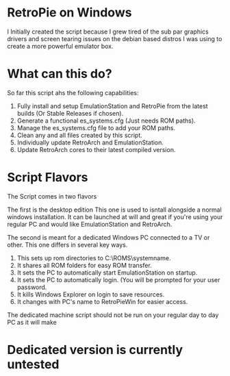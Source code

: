 # RetroPie on Windows

I Initially created the script because I grew tired of the sub par graphics drivers and screen tearing issues on the debian based distros I was using to create a more powerful emulator box.

# What can this do?

So far this script ahs the following capabilities:

1. Fully install and setup EmulationStation and RetroPie from the latest builds (Or Stable Releases if chosen).
2. Generate a functional es_systems.cfg (Just needs ROM paths).
3. Manage the es_systems.cfg file to add your ROM paths.
4. Clean any and all files created by this script.
5. Individually update RetroArch and EmulationStation.
6. Update RetroArch cores to their latest compiled version.

# Script Flavors

The Script comes in two flavors

The first is the desktop edition
This one is used to isntall alongside a normal windows installation.
It can be launched at will and great if you're using your regular PC and would like EmulationStation and RetroArch.

The second is meant for a dedicated Windows PC connected to a TV or other.
This one differs in several key ways.

1. This sets up rom directories to C:\ROMS\systemname.
2. It shares all ROM folders for easy ROM transfer.
3. It sets the PC to automatically start EmulationStation on startup.
4. It sets the PC to automatically login. (You will be prompted for your user password.
5. It kills Windows Explorer on login to save resources.
6. It changes with PC's name to RetroPieWin for easier access.

The dedicated machine script should not be run on your regular day to day PC as it will make

# Dedicated version is currently untested